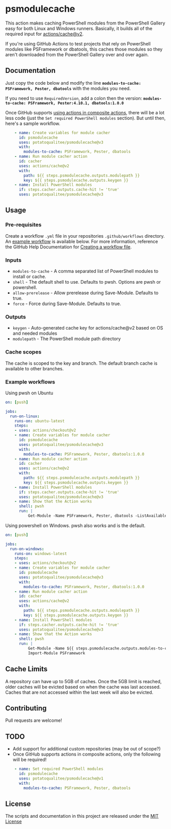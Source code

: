 # psmodulecache

This action makes caching PowerShell modules from the PowerShell Gallery easy for both Linux and Windows runners. Basically, it builds all of the required input for [actions/cache@v2](https://github.com/actions/cache).

If you're using GitHub Actions to test projects that rely on PowerShell modules like PSFramework or dbatools, this caches those modules so they aren't downloaded from the PowerShell Gallery over and over again.

## Documentation

Just copy the code below and modify the line **`modules-to-cache: PSFramework, Pester, dbatools`** with the modules you need.

If you need to use `RequiredVersion`, add a colon then the version: **`modules-to-cache: PSFramework, Pester:4.10.1, dbatools:1.0.0`**

Once GitHub supports [using actions in composite actions](https://github.com/actions/runner/issues/646), there will be a lot less code (just the `Set required PowerShell modules` section). But until then, here's a sample workflow.

```yaml
    - name: Create variables for module cacher
      id: psmodulecache
      uses: potatoqualitee/psmodulecache@v3
      with:
        modules-to-cache: PSFramework, Pester, dbatools
    - name: Run module cacher action
      id: cacher
      uses: actions/cache@v2
      with:
        path: ${{ steps.psmodulecache.outputs.modulepath }}
        key: ${{ steps.psmodulecache.outputs.keygen }}
    - name: Install PowerShell modules
      if: steps.cacher.outputs.cache-hit != 'true'
      uses: potatoqualitee/psmodulecache@v3
```

## Usage

### Pre-requisites
Create a workflow `.yml` file in your repositories `.github/workflows` directory. An [example workflow](#example-workflow) is available below. For more information, reference the GitHub Help Documentation for [Creating a workflow file](https://help.github.com/en/articles/configuring-a-workflow#creating-a-workflow-file).

### Inputs

* `modules-to-cache` - A comma separated list of PowerShell modules to install or cache.
* `shell` - The default shell to use. Defaults to pwsh. Options are pwsh or powershell.
* `allow-prerelease` - Allow prerelease during Save-Module. Defaults to true.
* `force` - Force during Save-Module. Defaults to true.

### Outputs

* `keygen` - Auto-generated cache key for actions/cache@v2 based on OS and needed modules
* `modulepath` - The PowerShell module path directory

### Cache scopes
The cache is scoped to the key and branch. The default branch cache is available to other branches. 

### Example workflows

Using pwsh on Ubuntu

```yaml
on: [push]

jobs:
  run-on-linux:
    runs-on: ubuntu-latest
    steps:
    - uses: actions/checkout@v2
    - name: Create variables for module cacher
      id: psmodulecache
      uses: potatoqualitee/psmodulecache@v3
      with:
        modules-to-cache: PSFramework, Pester, dbatools:1.0.0
    - name: Run module cacher action
      id: cacher
      uses: actions/cache@v2
      with:
        path: ${{ steps.psmodulecache.outputs.modulepath }}
        key: ${{ steps.psmodulecache.outputs.keygen }}
    - name: Install PowerShell modules
      if: steps.cacher.outputs.cache-hit != 'true'
      uses: potatoqualitee/psmodulecache@v3
    - name: Show that the Action works
      shell: pwsh
      run: |
          Get-Module -Name PSFramework, Pester, dbatools -ListAvailable | Select Path
```

Using powershell on Windows. pwsh also works and is the default.

```yaml
on: [push]

jobs:
  run-on-windows:
    runs-on: windows-latest
    steps:
    - uses: actions/checkout@v2
    - name: Create variables for module cacher
      id: psmodulecache
      uses: potatoqualitee/psmodulecache@v3
      with:
        modules-to-cache: PSFramework, Pester, dbatools:1.0.0
    - name: Run module cacher action
      id: cacher
      uses: actions/cache@v2
      with:
        path: ${{ steps.psmodulecache.outputs.modulepath }}
        key: ${{ steps.psmodulecache.outputs.keygen }}
    - name: Install PowerShell modules
      if: steps.cacher.outputs.cache-hit != 'true'
      uses: potatoqualitee/psmodulecache@v3
    - name: Show that the Action works
      shell: pwsh
      run: |
          Get-Module -Name ${{ steps.psmodulecache.outputs.modules-to-cache }} -ListAvailable | Select Path
          Import-Module PSFramework
```

## Cache Limits
A repository can have up to 5GB of caches. Once the 5GB limit is reached, older caches will be evicted based on when the cache was last accessed.  Caches that are not accessed within the last week will also be evicted.

## Contributing
Pull requests are welcome!

## TODO
* Add support for additional custom repositories (may be out of scope?)
* Once GitHub supports actions in composite actions, only the following will be required!

```yaml
    - name: Set required PowerShell modules
      id: psmodulecache
      uses: potatoqualitee/psmodulecache@v1
      with:
        modules-to-cache: PSFramework, Pester, dbatools
```

## License
The scripts and documentation in this project are released under the [MIT License](LICENSE)
